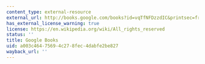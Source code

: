 ```yaml
---
content_type: external-resource
external_url: http://books.google.com/books?id=vqTfNFDzzdIC&printsec=frontcover
has_external_license_warning: true
license: https://en.wikipedia.org/wiki/All_rights_reserved
status: ''
title: Google Books
uid: a003c464-7569-4c27-8fec-4dabfe2be827
wayback_url: ''
---
```

